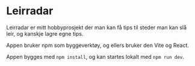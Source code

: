 # Leirradar
Leirradar er mitt hobbyprosjekt der man kan få tips til steder man kan slå leir, og kanskje lagre egne tips. 

Appen bruker npm som byggeverktøy, og ellers bruker den Vite og React. 

Appen bygges med `npm install`, og kan startes lokalt med `npm run dev`. 